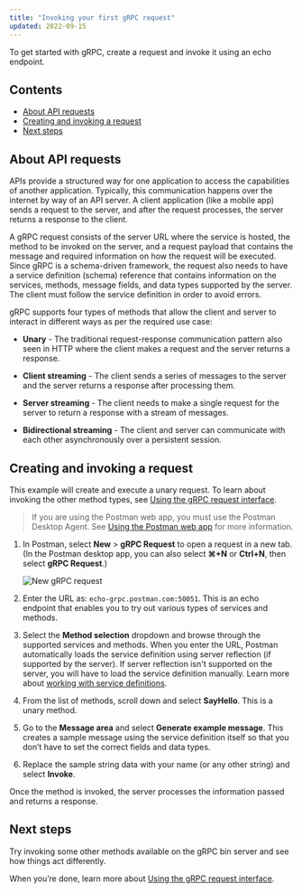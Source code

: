 ```yaml
---
title: "Invoking your first gRPC request"
updated: 2022-09-15
---
```


To get started with gRPC, create a request and invoke it using an echo endpoint.

## Contents

* [About API requests](#about-api-requests)
* [Creating and invoking a request](#creating-and-invoking-a-request)
* [Next steps](#next-steps)

## About API requests

APIs provide a structured way for one application to access the capabilities of another application. Typically, this communication happens over the internet by way of an API server. A client application (like a mobile app) sends a request to the server, and after the request processes, the server returns a response to the client.

A gRPC request consists of the server URL where the service is hosted, the method to be invoked on the server, and a request payload that contains the message and required information on how the request will be executed. Since gRPC is a schema-driven framework, the request also needs to have a service definition (schema) reference that contains information on the services, methods, message fields, and data types supported by the server. The client must follow the service definition in order to avoid errors.

gRPC supports four types of methods that allow the client and server to interact in different ways as per the required use case:

* **Unary** - The traditional request-response communication pattern also seen in HTTP where the client makes a request and the server returns a response.

* **Client streaming** - The client sends a series of messages to the server and the server returns a response after processing them.

* **Server streaming** - The client needs to make a single request for the server to return a response with a stream of messages.

* **Bidirectional streaming** - The client and server can communicate with each other asynchronously over a persistent session.

## Creating and invoking a request

This example will create and execute a unary request. To learn about invoking the other method types, see [Using the gRPC request interface](/docs/sending-requests/grpc/grpc-request-interface/).

> If you are using the Postman web app, you must use the Postman Desktop Agent. See [Using the Postman web app](/docs/getting-started/installation-and-updates/#using-the-postman-web-app) for more information.

1. In Postman, select  __New__ &gt; __gRPC Request__ to open a request in a new tab. (In the Postman desktop app, you can also select **⌘+N** or **Ctrl+N**, then select __gRPC Request__.)

    <img src="https://assets.postman.com/postman-docs/v10/grpc-new-request.gif" alt="New gRPC request" />

1. Enter the URL as: `echo-grpc.postman.com:50051`. This is an echo endpoint that enables you to try out various types of services and methods.

1. Select the **Method selection** dropdown and browse through the supported services and methods. When you enter the URL, Postman automatically loads the service definition using server reflection (if supported by the server). If server reflection isn't supported on the server, you will have to load the service definition manually. Learn more about [working with service definitions](/docs/sending-requests/grpc/using-service-definition/).

1. From the list of methods, scroll down and select **SayHello**. This is a unary method.

1. Go to the **Message area** and select **Generate example message**. This creates a sample message using the service definition itself so that you don’t have to set the correct fields and data types.

1. Replace the sample string data with your name (or any other string) and select **Invoke**.

Once the method is invoked, the server processes the information passed and returns a response.

## Next steps

Try invoking some other methods available on the gRPC bin server and see how things act differently.

When you’re done, learn more about [Using the gRPC request interface](/docs/sending-requests/grpc/grpc-request-interface/).
